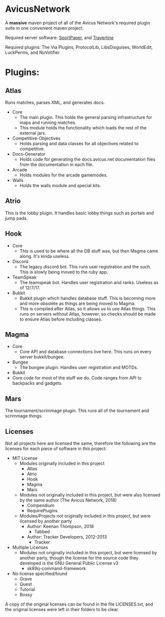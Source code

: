 # AvicusNetwork
A **massive** maven project of all of the Avicus Network's required plugin suite in one convenient maven project.

Required server software: [SportPaper](https://github.com/VectorMC/SportPaper), and [Travertine](https://github.com/VectorMC/Travertine)

Required plugins: The Via Plugins, ProtocolLib, LibsDisguises, WorldEdit, LuckPerms, and NuVotifier

# Plugins:

## Atlas
Runs matches, parses XML, and generates docs.
* Core
  * The main plugin. This holds the general parsing infrastructure for maps and running matches. 
  * This module holds the functionality which loads the rest of the external jars.
* Competitive-Objectives
  * Holds parsing and data classes for all objectives related to competitive.
* Docs-Generator
  * Holds code for generating the docs.avicus.net documentation files from the documentation in each file.
* Arcade
  * Holds modules for the arcade gamemodes.
* Walls
  * Holds the walls module and special kits.

## Atrio
This is the lobby plugin. It handles basic lobby things such as portals and jump pads.

## Hook
* Core
  * This is used to be where all the DB stuff was, but then Magma came along. It's kinda useless.
* Discord
  * The legacy discord bot. This runs user registration and the such. This is slowly being moved to the ruby app.
* TeamSpeak
  * The teamspeak bot. Handles user registration and ranks. Useless as of 12/7/17.
* Bukkit
  * Bukkit plugin which handles database stuff. This is becoming more and more obsolete as things are being moved to Magma. 
  * This is compiled after Atlas, so it allows us to use Atlas things. This runs on servers without Atlas, however, so checks should be made to ensure Atlas before including classes.

## Magma
* Core
  * Core API and database connections live here. This runs on every server bukkit/bungee.
* Bungee
  * The bungee plugin. Handles user registration and MOTDs.
*  Bukkit
  * Core code for most of the stuff we do. Code ranges from API to backpacks and gadgets.

## Mars
The tournament/scrimmage plugin. This runs all of the tournament and scrimmage things.


## Licenses
Not all projects here are licensed the same, therefore the following are the licenses for each piece of software in this project:
* MIT License
  * Modules originally included in this project
    * Atlas
    * Atrio
    * Hook
    * Magma
    * Mars
  * Modules not originally included in this project, but were also licensed by the same author (The Avicus Network, 2018)
    * Compendium
    * RequirePlugins
  * Modules/Projects not originally included in this project, but were licensed by another party
    * Author: Keenan Thompson, 2018
      * Tabbed
    * Author: Tracker Developers, 2012-2013
      * Tracker
* Multiple Licenses
  * Modules not originally included in this project, but were licensed by another party, though the license for the source code they developed is the GNU General Public License v3
    * sk89q-command-framework
* No license specified/found
  * Grave
  * Quest
  * Tutorial
  * Bossy

A copy of the original licenses can be found in the file LICENSES.txt, and the original licenses were left in their folders to be clear.
